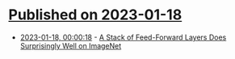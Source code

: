 # [Published on 2023-01-18](index.md)

* [2023-01-18, 00:00:18](https://news.ycombinator.com/item?id=34421320) - [A Stack of Feed-Forward Layers Does Surprisingly Well on ImageNet](https://arxiv.org/abs/2105.02723)
